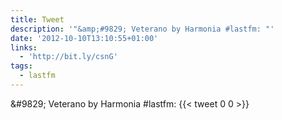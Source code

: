 ```yaml
---
title: Tweet
description: '"&amp;#9829; Veterano by Harmonia #lastfm: "'
date: '2012-10-10T13:10:55+01:00'
links:
  - 'http://bit.ly/csnG'
tags:
  - lastfm
---
```

&amp;#9829; Veterano by Harmonia #lastfm: 
      {{< tweet 0 0 >}}
    
